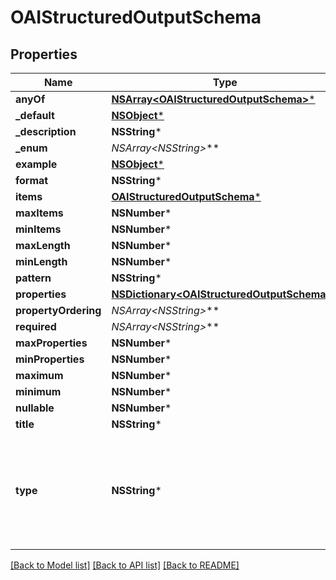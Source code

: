 # OAIStructuredOutputSchema

## Properties
Name | Type | Description | Notes
------------ | ------------- | ------------- | -------------
**anyOf** | [**NSArray&lt;OAIStructuredOutputSchema&gt;***](OAIStructuredOutputSchema) |  | [optional] 
**_default** | [**NSObject***]() |  | [optional] 
**_description** | **NSString*** |  | [optional] 
**_enum** | **NSArray&lt;NSString*&gt;*** |  | [optional] 
**example** | [**NSObject***]() |  | [optional] 
**format** | **NSString*** |  | [optional] 
**items** | [**OAIStructuredOutputSchema***](OAIStructuredOutputSchema) |  | [optional] 
**maxItems** | **NSNumber*** |  | [optional] 
**minItems** | **NSNumber*** |  | [optional] 
**maxLength** | **NSNumber*** |  | [optional] 
**minLength** | **NSNumber*** |  | [optional] 
**pattern** | **NSString*** |  | [optional] 
**properties** | [**NSDictionary&lt;OAIStructuredOutputSchema&gt;***](OAIStructuredOutputSchema) |  | [optional] 
**propertyOrdering** | **NSArray&lt;NSString*&gt;*** |  | [optional] 
**required** | **NSArray&lt;NSString*&gt;*** |  | [optional] 
**maxProperties** | **NSNumber*** |  | [optional] 
**minProperties** | **NSNumber*** |  | [optional] 
**maximum** | **NSNumber*** |  | [optional] 
**minimum** | **NSNumber*** |  | [optional] 
**nullable** | **NSNumber*** |  | [optional] 
**title** | **NSString*** |  | [optional] 
**type** | **NSString*** | Primitive JSON schema types with a fallback CUSTOM for unknown values. | [optional] 

[[Back to Model list]](../README#documentation-for-models) [[Back to API list]](../README#documentation-for-api-endpoints) [[Back to README]](../README)


